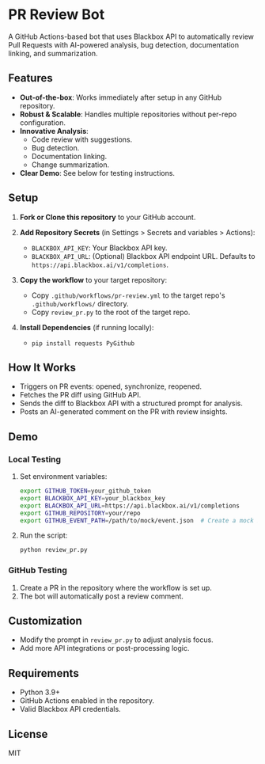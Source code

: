 # PR Review Bot

A GitHub Actions-based bot that uses Blackbox API to automatically review Pull Requests with AI-powered analysis, bug detection, documentation linking, and summarization.

## Features

- **Out-of-the-box**: Works immediately after setup in any GitHub repository.
- **Robust & Scalable**: Handles multiple repositories without per-repo configuration.
- **Innovative Analysis**:
  - Code review with suggestions.
  - Bug detection.
  - Documentation linking.
  - Change summarization.
- **Clear Demo**: See below for testing instructions.

## Setup

1. **Fork or Clone this repository** to your GitHub account.

2. **Add Repository Secrets** (in Settings > Secrets and variables > Actions):
   - `BLACKBOX_API_KEY`: Your Blackbox API key.
   - `BLACKBOX_API_URL`: (Optional) Blackbox API endpoint URL. Defaults to `https://api.blackbox.ai/v1/completions`.

3. **Copy the workflow** to your target repository:
   - Copy `.github/workflows/pr-review.yml` to the target repo's `.github/workflows/` directory.
   - Copy `review_pr.py` to the root of the target repo.

4. **Install Dependencies** (if running locally):
   - `pip install requests PyGithub`

## How It Works

- Triggers on PR events: opened, synchronize, reopened.
- Fetches the PR diff using GitHub API.
- Sends the diff to Blackbox API with a structured prompt for analysis.
- Posts an AI-generated comment on the PR with review insights.

## Demo

### Local Testing

1. Set environment variables:
   ```bash
   export GITHUB_TOKEN=your_github_token
   export BLACKBOX_API_KEY=your_blackbox_key
   export BLACKBOX_API_URL=https://api.blackbox.ai/v1/completions
   export GITHUB_REPOSITORY=your/repo
   export GITHUB_EVENT_PATH=/path/to/mock/event.json  # Create a mock PR event JSON
   ```

2. Run the script:
   ```bash
   python review_pr.py
   ```

### GitHub Testing

1. Create a PR in the repository where the workflow is set up.
2. The bot will automatically post a review comment.

## Customization

- Modify the prompt in `review_pr.py` to adjust analysis focus.
- Add more API integrations or post-processing logic.

## Requirements

- Python 3.9+
- GitHub Actions enabled in the repository.
- Valid Blackbox API credentials.

## License

MIT
